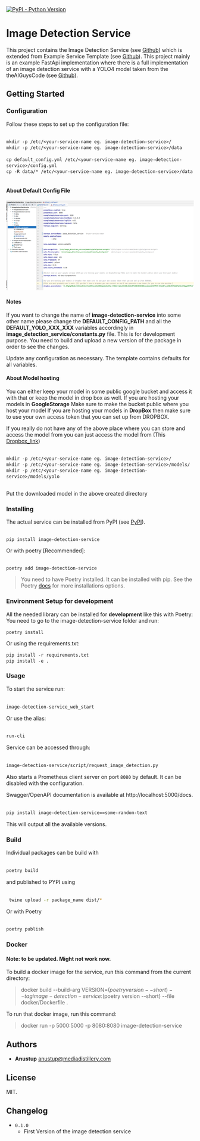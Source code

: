  <a href="">
        <img alt="PyPI - Python Version" src="https://img.shields.io/pypi/pyversions/example-template-service"></a>

#  Image Detection Service

This project contains the Image Detection Service (see [Github](https://github.com/mediadistillery/ImageDetectionService.git)) which is extended from Example Service Template (see [Github](https://github.com/mediadistillery/ExampleTemplateService.git)).
This project mainly is an example FastApi implementation where there is a full implementation of an image detection service with a YOLO4 model taken from the theAIGuysCode (see [Github](https://github.com/theAIGuysCode/yolov4-custom-functions.git)). 

## Getting Started

### Configuration

Follow these steps to set up the configuration file:

```shell

mkdir -p /etc/<your-service-name eg. image-detection-service>/
mkdir -p /etc/<your-service-name eg. image-detection-service>/data

cp default_config.yml /etc/<your-service-name eg. image-detection-service>/config.yml
cp -R data/* /etc/<your-service-name eg. image-detection-service>/data
 
```
#### About Default Config File
![MD Logo](default_config.png)

#### Notes
If you want to change the name of **image-detection-service** into some other name please change the **DEFAULT_CONFIG_PATH** and all the **DEFAULT_YOLO_XXX_XXX** variables accordingly in **image_detection_service/constants.py** file.
This is for development purpose. You need to build and upload a new version of the package in order to see the changes.


Update any configuration as necessary. The template contains defaults for all variables.

#### About Model hosting
You can either keep your model in some public google bucket and access it with that or keep the model
in drop box as well.
If you are hosting your models in **GoogleStorage** Make sure to make the bucket public where you host your model
If you are hosting your models in **DropBox** then make sure to use your own access token that you can set up from DROPBOX.

If you really do not have any of the above place where you can store and access the model from you can just access the model from (This [Dropbox_link](https://www.dropbox.com/s/ga85crbwcnmjftd/yolov4.weights?dl=0))
```shell

mkdir -p /etc/<your-service-name eg. image-detection-service>/
mkdir -p /etc/<your-service-name eg. image-detection-service>/models/
mkdir -p /etc/<your-service-name eg. image-detection-service>/models/yolo
 
```

Put the downloaded model in the above created directory
### Installing

The actual service can be installed from PyPI (see [PyPI](https://pypi.org/)).

```shell

pip install image-detection-service

```

Or with poetry [Recommended]:

```shell

poetry add image-detection-service

```

> You need to have Poetry installed. It can be installed with pip. See the Poetry [docs](https://python-poetry.org/docs/) for more installations options.
### Environment Setup for development
All the needed library can be installed for **development** like this with Poetry:
You need to go to the image-detection-service folder and run: 
```shell
poetry install
```

Or using the requirements.txt:
```shell
pip install -r requirements.txt
pip install -e .
```

### Usage

To start the service run:

```bash

image-detection-service_web_start

```

Or use the alias:

```bash

run-cli

```

Service can be accessed through:

```bash

image-detection-service/script/request_image_detection.py

```

Also starts a Prometheus client server on port `8080` by default. It can be disabled with the configuration.

Swagger/OpenAPI documentation is available at http://localhost:5000/docs.




```bash

pip install image-detection-service==some-random-text

```

This will output all the available versions.

### Build

Individual packages can be build with

```bash

poetry build

```
and published to PYPI using
```bash

 twine upload -r package_name dist/*

```

Or with Poetry

```bash

poetry publish

```

### Docker

#### Note: to be updated. Might not work now.
To build a docker image for the service, run this command from the current directory:

> docker build --build-arg VERSION=$(poetry version --short) --tag image-detection-service:$(poetry version --short) --file docker/Dockerfile .

To run that docker image, run this command:

> docker run -p 5000:5000 -p 8080:8080 image-detection-service 

## Authors

* **Anustup** anustup@mediadistillery.com



## License

MIT.

## Changelog

* `0.1.0`
    * First Version of the image detection service

    




